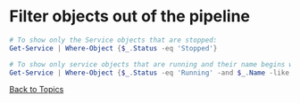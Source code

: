 # Filter objects out of the pipeline

```PowerShell
# To show only the Service objects that are stopped:
Get-Service | Where-Object {$_.Status -eq 'Stopped'}

# To show only service objects that are running and their name begins with "a"
Get-Service | Where-Object {$_.Status -eq 'Running' -and $_.Name -like "a*"}
```

[Back to Topics](../README.md#morning-session)
